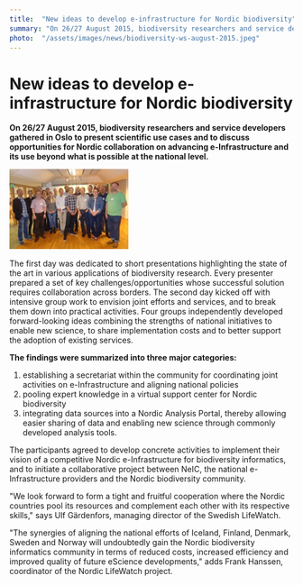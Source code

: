 ```yaml
---
title:  "New ideas to develop e-infrastructure for Nordic biodiversity" 
summary: "On 26/27 August 2015, biodiversity researchers and service developers gathered in Oslo to present scientific use cases and to discuss opportunities for Nordic collaboration on advancing e-Infrastructure and its use beyond what is possible at the national level."
photo:  "/assets/images/news/biodiversity-ws-august-2015.jpeg"
---
```


New ideas to develop e-infrastructure for Nordic biodiversity
=============================================================

**On 26/27 August 2015, biodiversity researchers and service developers gathered in Oslo to present scientific use cases and to discuss opportunities for Nordic collaboration on advancing e-Infrastructure and its use beyond what is possible at the national level.**

<img class="smallpic" src="/assets/images/news/biodiversity-ws-august-2015.jpeg">

The first day was dedicated to short presentations highlighting the state of the art in various applications of biodiversity research. Every presenter prepared a set of key challenges/opportunities whose successful solution requires collaboration across borders. The second day kicked off with intensive group work to envision joint efforts and services, and to break them down into practical activities. Four groups independently developed forward-looking ideas combining the strengths of national initiatives to enable new science, to share implementation costs and to better support the adoption of existing services.

**The findings were summarized into three major categories:**

1.  establishing a secretariat within the community for coordinating joint activities on e-Infrastructure and aligning national policies
2.  pooling expert knowledge in a virtual support center for Nordic biodiversity
3.  integrating data sources into a Nordic Analysis Portal, thereby allowing easier sharing of data and enabling new science through commonly developed analysis tools.

The participants agreed to develop concrete activities to implement their vision of a competitive Nordic e-Infrastructure for biodiversity informatics, and to initiate a collaborative project between NeIC, the national e-Infrastructure providers and the Nordic biodiversity community.

"We look forward to form a tight and fruitful cooperation where the Nordic countries pool its resources and complement each other with its respective skills," says Ulf Gärdenfors, managing director of the Swedish LifeWatch.

"The synergies of aligning the national efforts of Iceland, Finland, Denmark, Sweden and Norway will undoubtedly gain the Nordic biodiversity informatics community in terms of reduced costs, increased efficiency and improved quality of future eScience developments," adds Frank Hanssen, coordinator of the Nordic LifeWatch project.
